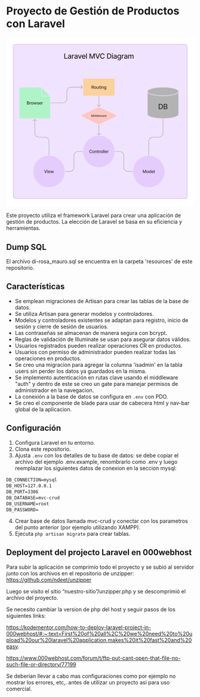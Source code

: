 # Proyecto de Gestión de Productos con Laravel

![Diagrama](resources/images/MVC-Laravel.jpg)

Este proyecto utiliza el framework Laravel para crear una aplicación de gestión de productos. La elección de Laravel se basa en su eficiencia y herramientas.

## Dump SQL

El archivo di-rosa_mauro.sql se encuentra en la carpeta 'resources' de este repositorio.

## Características

- Se emplean migraciones de Artisan para crear las tablas de la base de datos.
- Se utiliza Artisan para generar modelos y controladores.
- Modelos y controladores existentes se adaptan para registro, inicio de sesión y cierre de sesión de usuarios.
- Las contraseñas se almacenan de manera segura con bcrypt.
- Reglas de validación de Illuminate se usan para asegurar datos válidos.
- Usuarios registrados pueden realizar operaciones CR en productos.
- Usuarios con permiso de administrador pueden realizar todas las operaciones en productos.
- Se creo una migracion para agregar la columna 'isadmin' en la tabla users sin perder los datos ya guardados en la misma.
- Se implemento autenticación en rutas clave usando el middleware "auth" y dentro de este se creo un gate para manejar permisos de administrador en la navegacion.
- La conexión a la base de datos se configura en `.env` con PDO.
- Se creo el componente de blade para usar de cabecera html y nav-bar global de la aplicacion.

## Configuración

1. Configura Laravel en tu entorno.
2. Clona este repositorio.
3. Ajusta `.env` con los detalles de tu base de datos: se debe copiar el archivo del ejemplo .env.example, renombrarlo como .env y luego reemplazar los siguientes datos de conexion en la seccion mysql: 

```
DB_CONNECTION=mysql
DB_HOST=127.0.0.1
DB_PORT=3306
DB_DATABASE=mvc-crud
DB_USERNAME=root
DB_PASSWORD=
```

4. Crear base de datos llamada mvc-crud y conectar con los parametros del punto anterior (por ejemplo utilizando XAMPP).
5. Ejecuta `php artisan migrate` para crear tablas.

## Deployment del projecto Laravel en 000webhost

Para subir la aplicación se comprimío todo el proyecto y se subió al servidor junto con los archivos en el repositorio de unzipper: https://github.com/ndeet/unzipper

Luego se visito el sitio “nuestro-sitio”/unzipper.php y se descomprimió el archivo del proyecto.

Se necesito cambiar la version de php del host y seguir pasos de los siguientes links:

https://kodementor.com/how-to-deploy-laravel-project-in-000webhost/#:~:text=First%20of%20all%2C%20we%20need%20to%20upload%20our%20laravel%20application,makes%20it%20fast%20and%20easy.

https://www.000webhost.com/forum/t/ftp-put-cant-open-that-file-no-such-file-or-directory/77199

Se deberian llevar a cabo mas configuraciones como por ejemplo no mostrar los errores, etc,. antes de utilizar un proyecto asi para uso comercial.